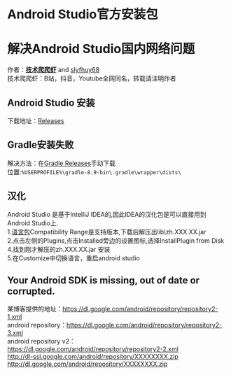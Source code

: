 # Android Studio官方安装包 
# 解决Android Studio国内网络问题


作者：**[技术爬爬虾](https://github.com/tech-shrimp/me)** and [slyfhuy68](https://github.com/slyfhuy68) <br>
技术爬爬虾：B站，抖音，Youtube全网同名，转载请注明作者<br>

## Android Studio 安装
下载地址：[Releases](https://github.com/slyfhuy68/android_studio_installer/releases)
## Gradle安装失败
解决方法：在[Gradle Releases](https://github.com/gradle/gradle-distributions/releases)手动下载<br>
位置:`%USERPROFILE%\gradle-8.9-bin\.gradle\wrapper\dists\`
## 汉化
Android Studio 是基于IntelliJ IDEA的,因此IDEA的汉化包是可以直接用到Android Studio上.<br>
1.[语言包](https://plugins.jetbrains.com/plugin/13710-chinese-simplified-language-pack----/versions)Compatibility Range是支持版本,下载后解压出lib\zh.XXX.XX.jar <br>
2.点击左侧的Plugins,点击Installed旁边的设置图标,选择InstallPlugin from Disk <br>
4.找到刚才解压的zh.XXX.XX.jar 安装 <br>
5.在Customize中切换语言，重启android studio<br>
## Your Android SDK is missing, out of date or corrupted.
某博客提供的地址：https://dl.google.com/android/repository/repository2-1.xml<br>
android repository：https://dl.google.com/android/repository/repository2-3.xml<br>
android repository v2：https://dl.google.com/android/repository/repository2-2.xml<br>
http://dl-ssl.google.com/android/repository/XXXXXXXX.zip
http://dl.google.com/android/repository/XXXXXXXX.zip
